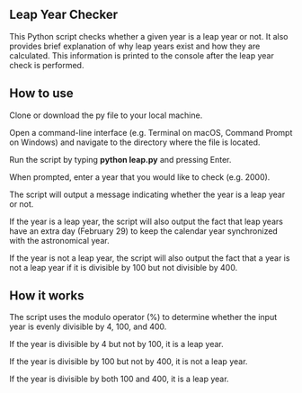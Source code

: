 ## Leap Year Checker
This Python script checks whether a given year is a leap year or not. It also provides brief explanation of why leap years exist and how they are calculated. This information is printed to the console after the leap year check is performed.

## How to use

Clone or download the py file to your local machine.

Open a command-line interface (e.g. Terminal on macOS, Command Prompt on Windows) and navigate to the directory where the file is located.

Run the script by typing **python leap.py** and pressing Enter.

When prompted, enter a year that you would like to check (e.g. 2000).

The script will output a message indicating whether the year is a leap year or not.

If the year is a leap year, the script will also output the fact that leap years have an extra day (February 29) to keep the calendar year synchronized with the astronomical year.

If the year is not a leap year, the script will also output the fact that a year is not a leap year if it is divisible by 100 but not divisible by 400.

## How it works

The script uses the modulo operator (%) to determine whether the input year is evenly divisible by 4, 100, and 400. 

If the year is divisible by 4 but not by 100, it is a leap year. 

If the year is divisible by 100 but not by 400, it is not a leap year. 

If the year is divisible by both 100 and 400, it is a leap year.
